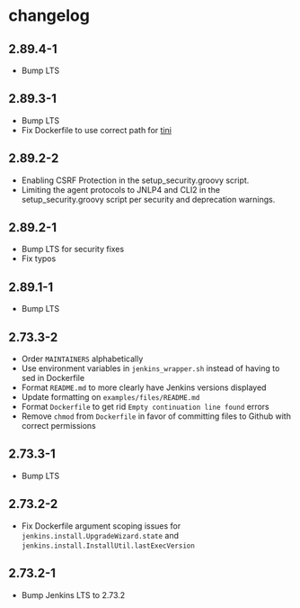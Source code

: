 # changelog

## 2.89.4-1

* Bump LTS

## 2.89.3-1

* Bump LTS
* Fix Dockerfile to use correct path for [tini](https://github.com/krallin/tini)

## 2.89.2-2

* Enabling CSRF Protection in the setup_security.groovy script.
* Limiting the agent protocols to JNLP4 and CLI2 in the setup_security.groovy script per security and deprecation warnings.

## 2.89.2-1

* Bump LTS for security fixes
* Fix typos

## 2.89.1-1

* Bump LTS

## 2.73.3-2

* Order `MAINTAINERS` alphabetically
* Use environment variables in `jenkins_wrapper.sh` instead of having to sed in Dockerfile
* Format `README.md` to more clearly have Jenkins versions displayed
* Update formatting on `examples/files/README.md`
* Format `Dockerfile` to get rid `Empty continuation line found` errors
* Remove `chmod` from `Dockerfile` in favor of committing files to Github with correct permissions

## 2.73.3-1

* Bump LTS

## 2.73.2-2

* Fix Dockerfile argument scoping issues for `jenkins.install.UpgradeWizard.state` and `jenkins.install.InstallUtil.lastExecVersion`

## 2.73.2-1

* Bump Jenkins LTS to 2.73.2
